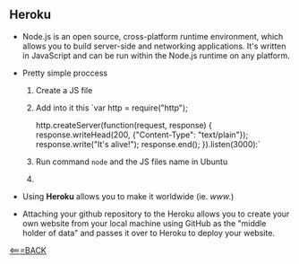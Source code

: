  ## Heroku

 - Node.js is an open source, cross-platform runtime environment, which allows you to build server-side and networking applications. It's written in JavaScript and can be run within the Node.js runtime on any platform.

 - Pretty simple proccess
    1. Create a JS file
    2. Add into it this 
    `var http = require("http");

       http.createServer(function(request, response) {
        response.writeHead(200, {"Content-Type": "text/plain"});
        response.write("It's alive!");
        response.end();
       }).listen(3000):`

    3. Run command `node` and the JS files name in Ubuntu
    4.  
    
 - Using __Heroku__ allows you to make it worldwide (ie. _www._)

 - Attaching your github repository to the Heroku allows you to create your own website from your local machine using GitHub as the "middle holder of data" and passes it over to Heroku to deploy your website.
 
 
 
 
 [<===BACK](README.MD)